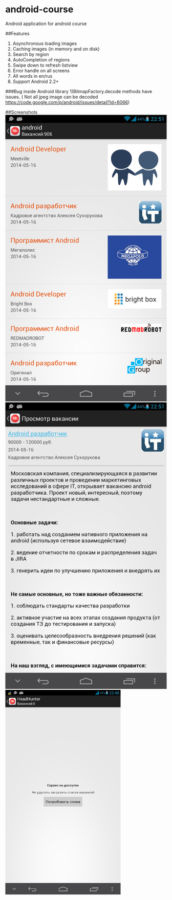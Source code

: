 android-course
==============

Android application for android course 

##Features
1) Asynchronous loading images <br>
2) Caching images (in memory and on disk) <br>
3) Search by region <br>
4) AutoCompletion of regions <br>
5) Swipe down to refresh listview <br>
6) Error handle on all screens <br>
7) All words in en/rus <br>
8) Support Android  2.2+ <br>


###Bug inside Android library
1)BitmapFactory.decode methods have issues. ( Not all jpeg image can be decoded <br> https://code.google.com/p/android/issues/detail?id=6066) <br>

##Screenshots
![alt tag](https://raw.githubusercontent.com/ultimate39/android-course/master/screenshots/sc2.png)
![alt tag](https://raw.githubusercontent.com/ultimate39/android-course/master/screenshots/sc3.png)
![alt tag](https://raw.githubusercontent.com/ultimate39/android-course/master/screenshots/sc1.png)
